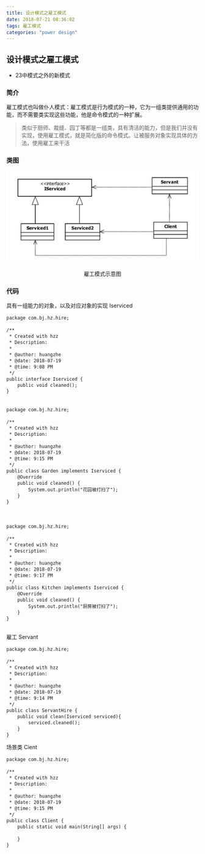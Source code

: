 ```yaml
---
title: 设计模式之雇工模式
date: 2018-07-21 08:36:02
tags: 雇工模式
categories: "power design"
---
```


## 设计模式之雇工模式
* 23中模式之外的新模式

### 简介
雇工模式也叫做仆人模式：雇工模式是行为模式的一种，它为一组类提供通用的功能，而不需要类实现这些功能，他是命令模式的一种扩展。
> 类似于厨师、裁缝、园丁等都是一组类，具有清洁的能力，但是我们并没有实现，使用雇工模式，就是简化版的命令模式。让被服务对象实现具体的方法，使用雇工来干活

### 类图
![雇工模式示意图](/images/tcp/2018-07-19-4.png)
<center>雇工模式示意图</center>

### 代码

具有一组能力的对象，以及对应对象的实现
Iserviced
```
package com.bj.hz.hire;

/**
 * Created with hzz
 * Description:
 *
 * @author: huangzhe
 * @date: 2018-07-19
 * @time: 9:08 PM
 */
public interface Iserviced {
    public void cleaned();
}


package com.bj.hz.hire;

/**
 * Created with hzz
 * Description:
 *
 * @author: huangzhe
 * @date: 2018-07-19
 * @time: 9:15 PM
 */
public class Garden implements Iserviced {
    @Override
    public void cleaned() {
        System.out.println("花园被打扫了");
    }
}



package com.bj.hz.hire;

/**
 * Created with hzz
 * Description:
 *
 * @author: huangzhe
 * @date: 2018-07-19
 * @time: 9:17 PM
 */
public class Kitchen implements Iserviced {
    @Override
    public void cleaned() {
        System.out.println("厨房被打扫了");
    }
}


```

雇工 Servant
```
package com.bj.hz.hire;

/**
 * Created with hzz
 * Description:
 *
 * @author: huangzhe
 * @date: 2018-07-19
 * @time: 9:14 PM
 */
public class ServantHire {
    public void clean(Iserviced serviced){
        serviced.cleaned();
    }
}
```

场景类
Cient
```
package com.bj.hz.hire;

/**
 * Created with hzz
 * Description:
 *
 * @author: huangzhe
 * @date: 2018-07-19
 * @time: 9:15 PM
 */
public class Client {
    public static void main(String[] args) {

    }
}
```



